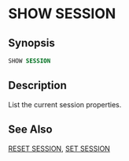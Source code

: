 
SHOW SESSION
============

Synopsis
--------

``` sql
SHOW SESSION
```

Description
-----------

List the current session properties.

See Also
--------

[RESET SESSION](./reset-session.md), [SET SESSION](./set-session.md)

